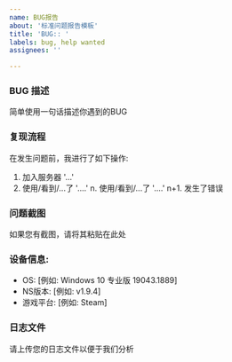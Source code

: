 ```yaml
---
name: BUG报告
about: '标准问题报告模板'
title: 'BUG:: '
labels: bug, help wanted
assignees: ''

---
```


### BUG 描述
简单使用一句话描述你遇到的BUG

### 复现流程
在发生问题前，我进行了如下操作:
1. 加入服务器 '...'
2. 使用/看到/...了 '....'
n. 使用/看到/...了 '....'
n+1. 发生了错误

### 问题截图
如果您有截图，请将其粘贴在此处

### 设备信息:
 - OS: [例如: Windows 10 专业版 19043.1889]
 - NS版本: [例如: v1.9.4]
 - 游戏平台: [例如: Steam]

### 日志文件
请上传您的日志文件以便于我们分析
